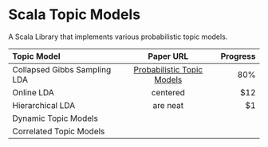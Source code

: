 Scala Topic Models
============

A Scala Library that implements various probabilistic topic models.

| Topic Model  | Paper URL  | Progress |
| :------------ |:---------------:| -----:|
| Collapsed Gibbs Sampling LDA      | [Probabilistic Topic Models](http://psiexp.ss.uci.edu/research/papers/SteyversGriffithsLSABookFormatted.pdf) | 80% |
| Online LDA      | centered        |   $12 |
| Hierarchical LDA | are neat        |    $1 |
| Dynamic Topic Models |            |        |
| Correlated Topic Models |         |        | 
